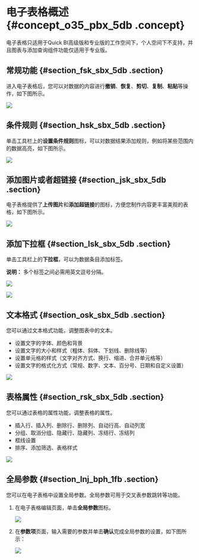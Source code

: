 # 电子表格概述 {#concept_o35_pbx_5db .concept}

电子表格只适用于Quick BI高级版和专业版的工作空间下，个人空间下不支持，并且图表与添加查询组件功能仅适用于专业版。

## 常规功能 {#section_fsk_sbx_5db .section}

进入电子表格后，您可以对数据的内容进行**撤销**、**恢复**、**剪切**、**复制**、**粘贴**等操作，如下图所示。

![](http://static-aliyun-doc.oss-cn-hangzhou.aliyuncs.com/assets/img/9105/15435658721384_zh-CN.png)

## 条件规则 {#section_hsk_sbx_5db .section}

单击工具栏上的**设置条件规则**图标，可以对数据结果添加规则，例如将某些范围内的数据高亮，如下图所示。

![](http://static-aliyun-doc.oss-cn-hangzhou.aliyuncs.com/assets/img/9105/15435658721385_zh-CN.png)

## 添加图片或者超链接 {#section_jsk_sbx_5db .section}

电子表格提供了**上传图片**和**添加超链接**的图标，方便您制作内容更丰富美观的表格，如下图所示。

![](http://static-aliyun-doc.oss-cn-hangzhou.aliyuncs.com/assets/img/9105/15435658731386_zh-CN.png)

## 添加下拉框 {#section_lsk_sbx_5db .section}

单击工具栏上的**下拉框**，可以为数据条目添加标签。

**说明：** 多个标签之间必需用英文逗号分隔。

![](http://static-aliyun-doc.oss-cn-hangzhou.aliyuncs.com/assets/img/9105/15435658731387_zh-CN.png)

![](http://static-aliyun-doc.oss-cn-hangzhou.aliyuncs.com/assets/img/9105/15435658731388_zh-CN.png)

## 文本格式 {#section_osk_sbx_5db .section}

您可以通过文本格式功能，调整图表中的文本。

-   设置文字的字体、颜色和背景
-   设置文字的大小和样式（粗体、斜体、下划线、删除线等）
-   设置单元格的样式（文字对齐方式、换行、缩进、合并单元格等）
-   设置文字的格式化方式（常规、数字、文本、百分号、日期和自定义设置）

![](http://static-aliyun-doc.oss-cn-hangzhou.aliyuncs.com/assets/img/9105/15435658731389_zh-CN.png)

## 表格属性 {#section_rsk_sbx_5db .section}

您可以通过表格的属性功能，调整表格的属性。

-   插入行、插入列、删除行、删除列、自动行高、自动列宽
-   分组、取消分组、隐藏行、隐藏列、冻结行、冻结列
-   框线设置
-   排序、添加筛选、表格样式

![](http://static-aliyun-doc.oss-cn-hangzhou.aliyuncs.com/assets/img/9105/15435658731390_zh-CN.png)

## 全局参数 {#section_lnj_bph_1fb .section}

您可以在电子表格中设置全局参数。全局参数可用于交叉表参数跳转等功能。

1.  在电子表格编辑页面，单击**全局参数**图标。

    ![](http://static-aliyun-doc.oss-cn-hangzhou.aliyuncs.com/assets/img/9105/154356587311251_zh-CN.png)

2.  在**参数项**页面，输入需要的参数并单击**确认**完成全局参数的设置，如下图所示：

    ![](http://static-aliyun-doc.oss-cn-hangzhou.aliyuncs.com/assets/img/9105/154356587311252_zh-CN.png)


